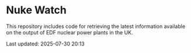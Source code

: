 # Nuke Watch

This repository includes code for retrieving the latest information available on the output of EDF nuclear power plants in the UK.

Last updated: 2025-07-30 20:13